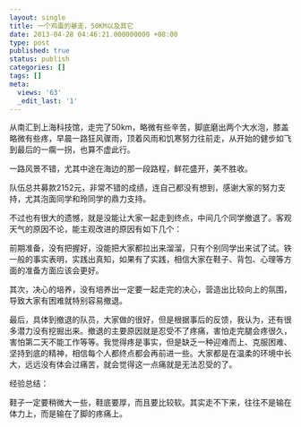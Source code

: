 ```yaml
---
layout: single
title: 一个鸡蛋的暴走，50KM以及其它
date: 2013-04-28 04:46:21.000000000 +08:00
type: post
published: true
status: publish
categories: []
tags: []
meta:
  views: '63'
  _edit_last: '1'
---
```

<p>从南汇到上海科技馆，走完了50km，略微有些辛苦，脚底磨出两个大水泡，膝盖略微有些疼，早晨一路狂风骤雨，顶着风雨和饥寒努力往前走，从开始的健步如飞到最后的一瘸一拐，也算不虚此行。</p>
<p>一路风景不错，尤其中途在海边的那一段路程，鲜花盛开，美不胜收。</p>
<p>队伍总共募款2152元，非常不错的成绩，连自己都没有想到，感谢大家的努力支持，尤其泡面同学和玲同学的鼎力支持。</p>
<p>不过也有很大的遗憾，就是没能让大家一起走到终点，中间几个同学撤退了。客观天气的原因不论，能主观改进的原因有如下几个：</p>
<p>前期准备，没有把握好，没能把大家都拉出来溜溜，只有个别同学出来试了试。铁一般的事实表明，实践出真知，如果有了实践，相信大家在鞋子、背包、心理等方面的准备方面应该会更好。</p>
<p>其次，决心的培养，没有培养出一定要一起走完的决心，营造出比较向上的氛围，导致大家有困难就特别容易撤退。</p>
<p>最后，具体到撤退的队员，大家做的很好，但是根据事后的反馈，我认为，还有很多潜力没有挖掘出来。撤退的主要原因就是忍受不了疼痛，害怕走完腿会疼很久，害怕第二天不能工作等等。我觉得疼是事实，但是缺乏一种迎难而上、克服困难、坚持到底的精神，相信每个人都终点都会再前进一些。大家都是在温柔的环境中长大，远远没有体会过痛苦，就会觉得这一点痛就是无法忍受的了。</p>
<p>经验总结：</p>
<p>鞋子一定要稍微大一些，鞋底要厚，而且要比较软。其实走不下来，往往不是输在体力上，而是输在了脚的疼痛上。</p>
